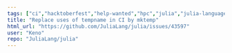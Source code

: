 ```yaml
---
tags: ["ci","hacktoberfest","help-wanted","hpc","julia","julia-language","machine-learning","numerical","programming-language","science","scientific"]
title: "Replace uses of tempname in CI by mktemp"
html_url: "https://github.com/JuliaLang/julia/issues/43597"
user: "Keno"
repo: "JuliaLang/julia"
---
```


